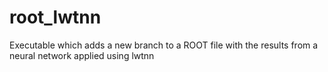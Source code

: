 # root_lwtnn
Executable which adds a new branch to a ROOT file with the results from a neural network applied using lwtnn
